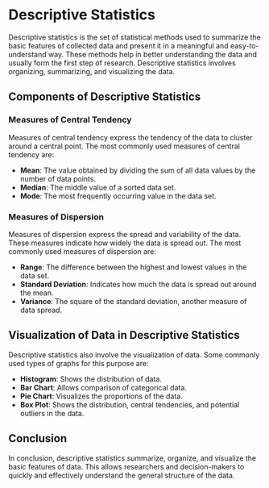 # Descriptive Statistics

Descriptive statistics is the set of statistical methods used to summarize the basic features of collected data and present it in a meaningful and easy-to-understand way. These methods help in better understanding the data and usually form the first step of research. Descriptive statistics involves organizing, summarizing, and visualizing the data.

## Components of Descriptive Statistics

### Measures of Central Tendency
Measures of central tendency express the tendency of the data to cluster around a central point. The most commonly used measures of central tendency are:

- **Mean**: The value obtained by dividing the sum of all data values by the number of data points.
- **Median**: The middle value of a sorted data set.
- **Mode**: The most frequently occurring value in the data set.

### Measures of Dispersion
Measures of dispersion express the spread and variability of the data. These measures indicate how widely the data is spread out. The most commonly used measures of dispersion are:

- **Range**: The difference between the highest and lowest values in the data set.
- **Standard Deviation**: Indicates how much the data is spread out around the mean.
- **Variance**: The square of the standard deviation, another measure of data spread.

## Visualization of Data in Descriptive Statistics

Descriptive statistics also involve the visualization of data. Some commonly used types of graphs for this purpose are:

- **Histogram**: Shows the distribution of data.
- **Bar Chart**: Allows comparison of categorical data.
- **Pie Chart**: Visualizes the proportions of the data.
- **Box Plot**: Shows the distribution, central tendencies, and potential outliers in the data.

## Conclusion

In conclusion, descriptive statistics summarize, organize, and visualize the basic features of data. This allows researchers and decision-makers to quickly and effectively understand the general structure of the data.
